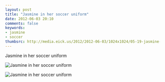 ```yaml
---
layout: post
title: "Jasmine in her soccer uniform"
date: 2012-06-03 20:10
comments: false
keywords: 
- jasmine
- soccer
thumbsrc: http://media.eick.us/2012/2012-06-03/1024x1024/05-19-jasmine-uniform22.jpg
---
```

Jasmine in her soccer uniform



![Jasmine in her soccer uniform](http://media.eick.us/media/photographs/2012/2012-06-03/05-19-jasmine-uniform12.jpg)




![Jasmine in her soccer uniform](http://media.eick.us/media/photographs/2012/2012-06-03/05-19-jasmine-uniform2.jpg)
